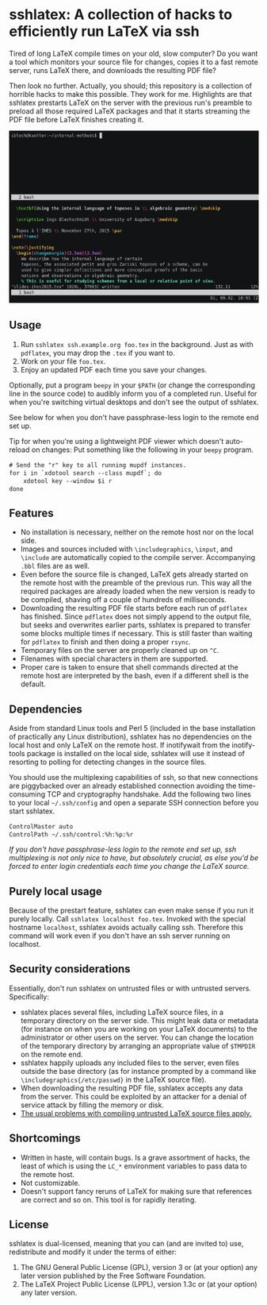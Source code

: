 # sshlatex: A collection of hacks to efficiently run LaTeX via ssh

Tired of long LaTeX compile times on your old, slow computer? Do you want a
tool which monitors your source file for changes, copies it to a fast remote
server, runs LaTeX there, and downloads the resulting PDF file?

Then look no further. Actually, you should; this repository is a collection of
horrible hacks to make this possible. They work for me. Highlights are that
sshlatex prestarts LaTeX on the server with the previous run's preamble to
preload all those required LaTeX packages and that it starts streaming the PDF
file before LaTeX finishes creating it.

[![demo](asciicast.gif)](https://asciinema.org/a/36010?autoplay=1)


## Usage

1. Run `sshlatex ssh.example.org foo.tex` in the background. Just as with
   `pdflatex`, you may drop the `.tex` if you want to.
2. Work on your file `foo.tex`.
3. Enjoy an updated PDF each time you save your changes.

Optionally, put a program `beepy` in your `$PATH` (or change the corresponding
line in the source code) to audibly inform you of a completed run. Useful for
when you're switching virtual desktops and don't see the output of sshlatex.

See below for when you don't have passphrase-less login to the remote end set up.

Tip for when you're using a lightweight PDF viewer which doesn't auto-reload on
changes: Put something like the following in your `beepy` program.

    # Send the "r" key to all running mupdf instances.
    for i in `xdotool search --class mupdf`; do
        xdotool key --window $i r
    done


## Features

* No installation is necessary, neither on the remote host nor on the local side.
* Images and sources included with `\includegraphics`, `\input`, and `\include`
  are automatically copied to the compile server. Accompanying `.bbl`
  files are as well.
* Even before the source file is changed, LaTeX gets already started on the
  remote host with the preamble of the previous run. This way all the required
  packages are already loaded when the new version is ready to be compiled,
  shaving off a couple of hundreds of milliseconds.
* Downloading the resulting PDF file starts before each run of `pdflatex`
  has finished. Since `pdflatex` does not simply append to the output file, but
  seeks and overwrites earlier parts, sshlatex is prepared to transfer some
  blocks multiple times if necessary. This is still faster than waiting for
  `pdflatex` to finish and then doing a proper `rsync`.
* Temporary files on the server are properly cleaned up on `^C`.
* Filenames with special characters in them are supported.
* Proper care is taken to ensure that shell commands directed at the remote
  host are interpreted by the bash, even if a different shell is the default.


## Dependencies

Aside from standard Linux tools and Perl 5 (included in the base installation of
practically any Linux distribution), sshlatex has no dependencies on the local
host and only LaTeX on the remote host. If inotifywait from the inotify-tools
package is installed on the local side, sshlatex will use it instead of
resorting to polling for detecting changes in the source files.

You should use the multiplexing capabilities of ssh, so that new connections
are piggybacked over an already established connection avoiding the
time-consuming TCP and cryptography handshake. Add the following two lines to
your local `~/.ssh/config` and open a separate SSH connection before you start
sshlatex.

    ControlMaster auto
    ControlPath ~/.ssh/control:%h:%p:%r

_If you don't have passphrase-less login to the remote end set up, ssh multiplexing is
not only nice to have, but absolutely crucial, as else you'd be forced to enter
login credentials each time you change the LaTeX source._


## Purely local usage

Because of the prestart feature, sshlatex can even make sense if you run it
purely locally. Call `sshlatex localhost foo.tex`. Invoked with the special
hostname `localhost`, sshlatex avoids actually calling ssh. Therefore this
command will work even if you don't have an ssh server running on localhost.


## Security considerations

Essentially, don't run sshlatex on untrusted files or with untrusted servers.
Specifically:

* sshlatex places several files, including LaTeX source files, in a temporary
  directory on the server side. This might leak data or metadata (for instance
  on when you are working on your LaTeX documents) to the administrator or
  other users on the server. You can change the location of the temporary
  directory by arranging an appropriate value of `$TMPDIR` on the remote end.
* sshlatex happily uploads any included files to the server, even files
  outside the base directory (as for instance prompted by a command like
  `\includegraphics{/etc/passwd}` in the LaTeX source file).
* When downloading the resulting PDF file, sshlatex accepts any data from the
  server. This could be exploited by an attacker for a denial of service
  attack by filling the memory or disk.
* [The usual problems with compiling untrusted LaTeX source files
  apply.](https://0day.work/hacking-with-latex/)


## Shortcomings

* Written in haste, will contain bugs. Is a grave assortment of hacks, the
  least of which is using the `LC_*` environment variables to pass data to the
  remote host.
* Not customizable.
* Doesn't support fancy reruns of LaTeX for making sure that references are
  correct and so on. This tool is for rapidly iterating.


## License

sshlatex is dual-licensed, meaning that you can (and are invited to) use,
redistribute and modify it under the terms of either:

1. The GNU General Public License (GPL), version 3 or (at your option) any
   later version published by the Free Software Foundation.
2. The LaTeX Project Public License (LPPL), version 1.3c or (at your option)
   any later version.
